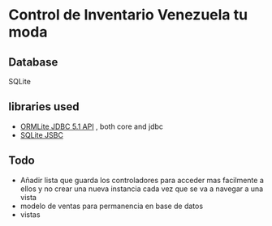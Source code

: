 # Control de Inventario Venezuela tu moda

## Database

SQLite

## libraries used

- [ORMLite JDBC 5.1 API](http://ormlite.com/) , both core and jdbc
- [SQLite JSBC](https://bitbucket.org/xerial/sqlite-jdbc)

## Todo

- Añadir lista que guarda los controladores para acceder mas facilmente a ellos y no crear una nueva instancia cada vez que se va a navegar a una vista
- modelo de ventas para permanencia en base de datos
- vistas
